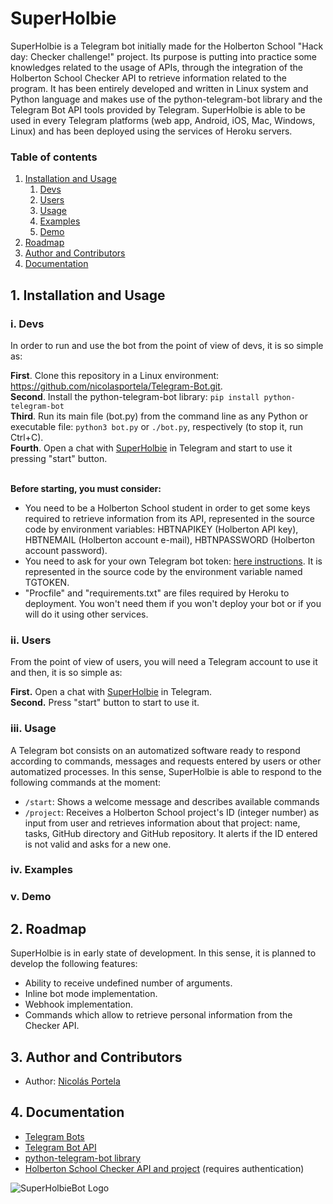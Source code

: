 # SuperHolbie

SuperHolbie is a Telegram bot initially made for the Holberton School "Hack day: Checker challenge!" project. Its purpose is putting into practice some knowledges related to the usage of APIs, through the integration of the Holberton School Checker API to retrieve information related to the program.
It has been entirely developed and written in Linux system and Python language and makes use of the python-telegram-bot library and the Telegram Bot API tools provided by Telegram. SuperHolbie is able to be used in every Telegram platforms (web app, Android, iOS, Mac, Windows, Linux) and has been deployed using the services of Heroku servers.

### Table of contents
1. [Installation and Usage](#1)
   1. [Devs](#11)
   2. [Users](#12)
   3. [Usage](#13)
   4. [Examples](#14)
   5. [Demo](#15)
2. [Roadmap](#2)
3. [Author and Contributors](#3)
4. [Documentation](#4)

## 1. Installation and Usage <a name="1"></a>

### i. Devs <a name="11"></a>
In order to run and use the bot from the point of view of devs, it is so simple as:

**First**. Clone this repository in a Linux environment: https://github.com/nicolasportela/Telegram-Bot.git. \
**Second**. Install the python-telegram-bot library: `pip install python-telegram-bot`\
**Third**. Run its main file (bot\.py) from the command line as any Python or executable file: `python3 bot.py` or `./bot.py`, respectively (to stop it, run Ctrl+C).\
**Fourth**. Open a chat with [SuperHolbie](http://t.me/SuperHolbieBot) in Telegram and start to use it pressing "start" button.

\
**Before starting, you must consider:** 
* You need to be a Holberton School student in order to get some keys required to retrieve information from its API, represented in the source code by environment variables: HBTNAPIKEY (Holberton API key), HBTNEMAIL (Holberton account e-mail), HBTNPASSWORD (Holberton account password).
* You need to ask for your own Telegram bot token: [here instructions](https://core.telegram.org/bots#creating-a-new-bot). It is represented in the source code by the environment variable named TGTOKEN.
* "Procfile" and "requirements.txt" are files required by Heroku to deployment. You won't need them if you won't deploy your bot or if you will do it using other services.

### ii. Users <a name="12"></a>
From the point of view of users, you will need a Telegram account to use it and then, it is so simple as:

**First.** Open a chat with [SuperHolbie](http://t.me/SuperHolbieBot) in Telegram.\
**Second.** Press "start" button to start to use it.

### iii. Usage <a name="13"></a>
A Telegram bot consists on an automatized software ready to respond according to commands, messages and requests entered by users or other automatized processes. In this sense, SuperHolbie is able to respond to the following commands at the moment:

* `/start`: Shows a welcome message and describes available commands
* `/project`: Receives a Holberton School project's ID (integer number) as input from user and retrieves information about that project: name, tasks, GitHub directory and GitHub repository. It alerts if the ID entered is not valid and asks for a new one.

### iv. Examples <a name="14"></a>


### v. Demo <a name="15"></a>


## 2. Roadmap <a name="2"></a>
SuperHolbie is in early state of development. In this sense, it is planned to develop the following features:
* Ability to receive undefined number of arguments.
* Inline bot mode implementation.
* Webhook implementation.
* Commands which allow to retrieve personal information from the Checker API. 

## 3. Author and Contributors <a name="3"></a>
* Author: [Nicolás Portela](https://github.com/nicolasportela)

## 4. Documentation <a name="4"></a>
* [Telegram Bots](https://core.telegram.org/bots)
* [Telegram Bot API](https://core.telegram.org/bots/api)
* [python-telegram-bot library](https://python-telegram-bot.org)
* [Holberton School Checker API and project](https://intranet.hbtn.io/projects/434) (requires authentication)

![SuperHolbieBot Logo](https://lh3.googleusercontent.com/pw/ACtC-3fjBLXqSmJTPAPBpeXai2szaYlMWAZua78vboAmKOTodzRVG3uvOJi3vVHVQE-NkRozkVnvqsxbUaknmP53QnoeuQgHEZkG4o3b5OIXbNCOeuBg-YR33hkYfESLKcGTLb9R1a1N1PERTkGLIFv1dr29=s954-no?authuser=1)